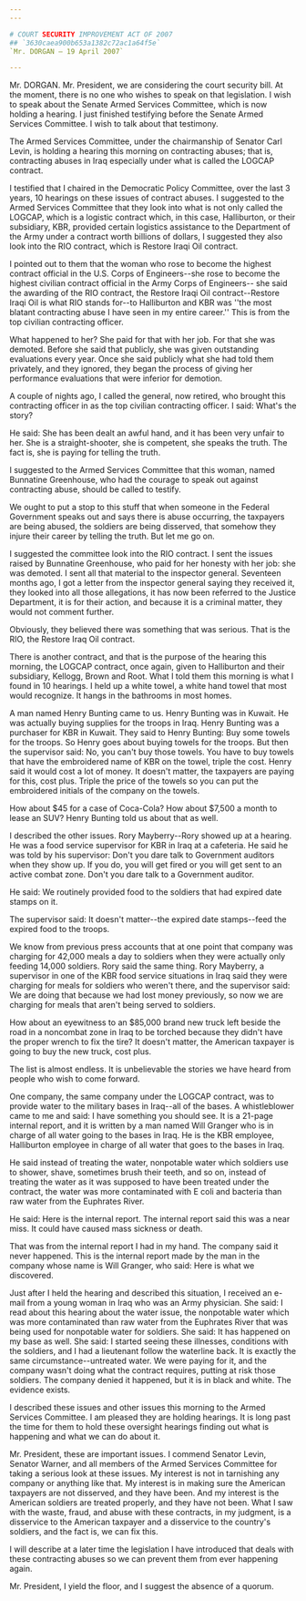 ```yaml
---
---

# COURT SECURITY IMPROVEMENT ACT OF 2007
## `3630caea900b653a1382c72ac1a64f5e`
`Mr. DORGAN — 19 April 2007`

---
```



Mr. DORGAN. Mr. President, we are considering the court security 
bill. At the moment, there is no one who wishes to speak on that 
legislation. I wish to speak about the Senate Armed Services Committee, 
which is now holding a hearing. I just finished testifying before the 
Senate Armed Services Committee. I wish to talk about that testimony.

The Armed Services Committee, under the chairmanship of Senator Carl 
Levin, is holding a hearing this morning on contracting abuses; that 
is, contracting abuses in Iraq especially under what is called the 
LOGCAP contract.

I testified that I chaired in the Democratic Policy Committee, over 
the last 3 years, 10 hearings on these issues of contract abuses. I 
suggested to the Armed Services Committee that they look into what is 
not only called the LOGCAP, which is a logistic contract which, in this 
case, Halliburton, or their subsidiary, KBR, provided certain logistics 
assistance to the Department of the Army under a contract worth 
billions of dollars, I suggested they also look into the RIO contract, 
which is Restore Iraqi Oil contract.

I pointed out to them that the woman who rose to become the highest 
contract official in the U.S. Corps of Engineers--she rose to become 
the highest civilian contract official in the Army Corps of Engineers--
she said the awarding of the RIO contract, the Restore Iraqi Oil 
contract--Restore Iraqi Oil is what RIO stands for--to Halliburton and 
KBR was ''the most blatant contracting abuse I have seen in my entire 
career.'' This is from the top civilian contracting officer.

What happened to her? She paid for that with her job. For that she 
was demoted. Before she said that publicly, she was given outstanding 
evaluations every year. Once she said publicly what she had told them 
privately, and they ignored, they began the process of giving her 
performance evaluations that were inferior for demotion.

A couple of nights ago, I called the general, now retired, who 
brought this contracting officer in as the top civilian contracting 
officer. I said: What's the story?

He said: She has been dealt an awful hand, and it has been very 
unfair to her. She is a straight-shooter, she is competent, she speaks 
the truth. The fact is, she is paying for telling the truth.

I suggested to the Armed Services Committee that this woman, named 
Bunnatine Greenhouse, who had the courage to speak out against 
contracting abuse, should be called to testify.

We ought to put a stop to this stuff that when someone in the Federal 
Government speaks out and says there is abuse occurring, the taxpayers 
are being abused, the soldiers are being disserved, that somehow they 
injure their career by telling the truth. But let me go on.

I suggested the committee look into the RIO contract. I sent the 
issues raised by Bunnatine Greenhouse, who paid for her honesty with 
her job: she was demoted. I sent all that material to the inspector 
general. Seventeen months ago, I got a letter from the inspector 
general saying they received it, they looked into all those 
allegations, it has now been referred to the Justice Department, it is 
for their action, and because it is a criminal matter, they would not 
comment further.

Obviously, they believed there was something that was serious. That 
is the RIO, the Restore Iraq Oil contract.


There is another contract, and that is the purpose of the hearing 
this morning, the LOGCAP contract, once again, given to Halliburton and 
their subsidiary, Kellogg, Brown and Root. What I told them this 
morning is what I found in 10 hearings. I held up a white towel, a 
white hand towel that most would recognize. It hangs in the bathrooms 
in most homes.

A man named Henry Bunting came to us. Henry Bunting was in Kuwait. He 
was actually buying supplies for the troops in Iraq. Henry Bunting was 
a purchaser for KBR in Kuwait. They said to Henry Bunting: Buy some 
towels for the troops. So Henry goes about buying towels for the 
troops. But then the supervisor said: No, you can't buy those towels. 
You have to buy towels that have the embroidered name of KBR on the 
towel, triple the cost. Henry said it would cost a lot of money. It 
doesn't matter, the taxpayers are paying for this, cost plus. Triple 
the price of the towels so you can put the embroidered initials of the 
company on the towels.

How about $45 for a case of Coca-Cola? How about $7,500 a month to 
lease an SUV? Henry Bunting told us about that as well.

I described the other issues. Rory Mayberry--Rory showed up at a 
hearing. He was a food service supervisor for KBR in Iraq at a 
cafeteria. He said he was told by his supervisor: Don't you dare talk 
to Government auditors when they show up. If you do, you will get fired 
or you will get sent to an active combat zone. Don't you dare talk to a 
Government auditor.

He said: We routinely provided food to the soldiers that had expired 
date stamps on it.

The supervisor said: It doesn't matter--the expired date stamps--feed 
the expired food to the troops.

We know from previous press accounts that at one point that company 
was charging for 42,000 meals a day to soldiers when they were actually 
only feeding 14,000 soldiers. Rory said the same thing. Rory Mayberry, 
a supervisor in one of the KBR food service situations in Iraq said 
they were charging for meals for soldiers who weren't there, and the 
supervisor said: We are doing that because we had lost money 
previously, so now we are charging for meals that aren't being served 
to soldiers.

How about an eyewitness to an $85,000 brand new truck left beside the 
road in a noncombat zone in Iraq to be torched because they didn't have 
the proper wrench to fix the tire? It doesn't matter, the American 
taxpayer is going to buy the new truck, cost plus.



The list is almost endless. It is unbelievable the stories we have 
heard from people who wish to come forward.

One company, the same company under the LOGCAP contract, was to 
provide water to the military bases in Iraq--all of the bases. A 
whistleblower came to me and said: I have something you should see. It 
is a 21-page internal report, and it is written by a man named Will 
Granger who is in charge of all water going to the bases in Iraq. He is 
the KBR employee, Halliburton employee in charge of all water that goes 
to the bases in Iraq.

He said instead of treating the water, nonpotable water which 
soldiers use to shower, shave, sometimes brush their teeth, and so on, 
instead of treating the water as it was supposed to have been treated 
under the contract, the water was more contaminated with E coli and 
bacteria than raw water from the Euphrates River.

He said: Here is the internal report. The internal report said this 
was a near miss. It could have caused mass sickness or death.

That was from the internal report I had in my hand. The company said 
it never happened. This is the internal report made by the man in the 
company whose name is Will Granger, who said: Here is what we 
discovered.

Just after I held the hearing and described this situation, I 
received an e-mail from a young woman in Iraq who was an Army 
physician. She said: I read about this hearing about the water issue, 
the nonpotable water which was more contaminated than raw water from 
the Euphrates River that was being used for nonpotable water for 
soldiers. She said: It has happened on my base as well. She said: I 
started seeing these illnesses, conditions with the soldiers, and I had 
a lieutenant follow the waterline back. It is exactly the same 
circumstance--untreated water. We were paying for it, and the company 
wasn't doing what the contract requires, putting at risk those 
soldiers. The company denied it happened, but it is in black and white. 
The evidence exists.

I described these issues and other issues this morning to the Armed 
Services Committee. I am pleased they are holding hearings. It is long 
past the time for them to hold these oversight hearings finding out 
what is happening and what we can do about it.

Mr. President, these are important issues. I commend Senator Levin, 
Senator Warner, and all members of the Armed Services Committee for 
taking a serious look at these issues. My interest is not in tarnishing 
any company or anything like that. My interest is in making sure the 
American taxpayers are not disserved, and they have been. And my 
interest is the American soldiers are treated properly, and they have 
not been. What I saw with the waste, fraud, and abuse with these 
contracts, in my judgment, is a disservice to the American taxpayer and 
a disservice to the country's soldiers, and the fact is, we can fix 
this.


I will describe at a later time the legislation I have introduced 
that deals with these contracting abuses so we can prevent them from 
ever happening again.

Mr. President, I yield the floor, and I suggest the absence of a 
quorum.